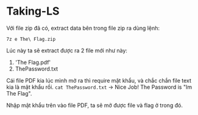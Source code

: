 # Taking-LS

Với file zip đã có, extract data bên trong file zip ra dùng lệnh:

`7z e The\ Flag.zip `

Lúc này ta sẽ extract được ra 2 file mới như này:
1. 'The Flag.pdf'
2. ThePassword.txt

Cái file PDF kia lúc mình mở ra thì require mật khẩu, và chắc chắn file text kia là mật khẩu rồi.
`cat ThePassword.txt`
-> Nice Job!  The Password is "Im The Flag".

Nhập mật khẩu trên vào file PDF, ta sẽ mở được file và flag ở trong đó.
